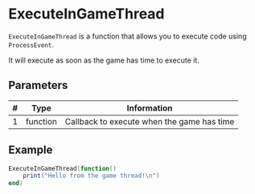 # ExecuteInGameThread

`ExecuteInGameThread` is a function that allows you to execute code using `ProcessEvent`.

It will execute as soon as the game has time to execute it.

## Parameters

| # | Type     | Information |
|---|----------|-------------|
| 1 | function | Callback to execute when the game has time |

## Example

```lua
ExecuteInGameThread(function()
    print("Hello from the game thread!\n")
end)
```
